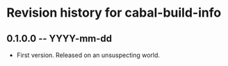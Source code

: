 # Revision history for cabal-build-info

## 0.1.0.0 -- YYYY-mm-dd

* First version. Released on an unsuspecting world.
